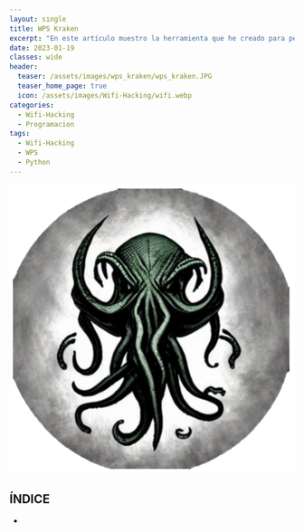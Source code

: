 ```yaml
---
layout: single
title: WPS Kraken
excerpt: "En este artículo muestro la herramienta que he creado para pentesting de redes con wps y explico como funciona."
date: 2023-01-19
classes: wide
header:
  teaser: /assets/images/wps_kraken/wps_kraken.JPG
  teaser_home_page: true
  icon: /assets/images/Wifi-Hacking/wifi.webp
categories:
  - Wifi-Hacking
  - Programacion
tags:  
  - Wifi-Hacking
  - WPS
  - Python
---
```


![](/assets/images/wps_kraken/portada.png)

## ÍNDICE

- [](#1)



<a id="1"></a>
